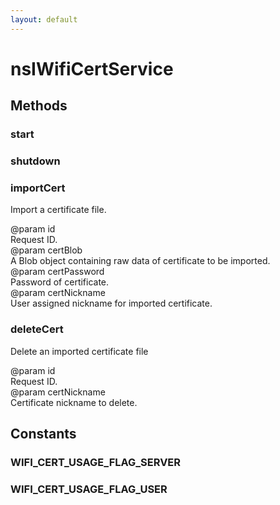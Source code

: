 ```yaml
---
layout: default
---
```


# nsIWifiCertService #

## Methods ##

### start ###

### shutdown ###

### importCert ###
  
Import a certificate file.  
  
@param id  
       Request ID.  
@param certBlob  
       A Blob object containing raw data of certificate to be imported.  
@param certPassword  
       Password of certificate.  
@param certNickname  
       User assigned nickname for imported certificate.  
  

### deleteCert ###
  
Delete an imported certificate file  
  
@param id  
       Request ID.  
@param certNickname  
       Certificate nickname to delete.  
  

## Constants ##

### WIFI_CERT_USAGE_FLAG_SERVER ###

### WIFI_CERT_USAGE_FLAG_USER ###
